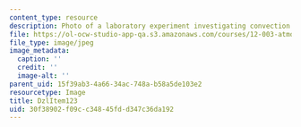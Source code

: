 ```yaml
---
content_type: resource
description: Photo of a laboratory experiment investigating convection.
file: https://ol-ocw-studio-app-qa.s3.amazonaws.com/courses/12-003-atmosphere-ocean-and-climate-dynamics-fall-2008/30f38902f09cc34845fdd347c36da192_DzlItem123.jpg
file_type: image/jpeg
image_metadata:
  caption: ''
  credit: ''
  image-alt: ''
parent_uid: 15f39ab3-4a66-34ac-748a-b58a5de103e2
resourcetype: Image
title: DzlItem123
uid: 30f38902-f09c-c348-45fd-d347c36da192
---
```


